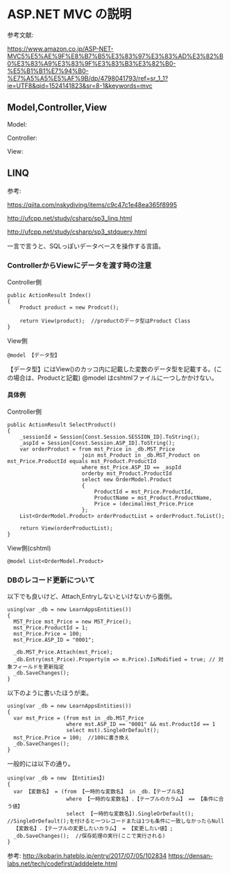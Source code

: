 # ASP.NET MVC の説明

参考文献:

https://www.amazon.co.jp/ASP-NET-MVC5%E5%AE%9F%E8%B7%B5%E3%83%97%E3%83%AD%E3%82%B0%E3%83%A9%E3%83%9F%E3%83%B3%E3%82%B0-%E5%B1%B1%E7%94%B0-%E7%A5%A5%E5%AF%9B/dp/4798041793/ref=sr_1_1?ie=UTF8&qid=1524141823&sr=8-1&keywords=mvc

## Model,Controller,View

Model:

Controller:

View:


## LINQ

参考:

https://qiita.com/nskydiving/items/c9c47c1e48ea365f8995

http://ufcpp.net/study/csharp/sp3_linq.html

http://ufcpp.net/study/csharp/sp3_stdquery.html

一言で言うと、SQLっぽいデータベースを操作する言語。


### ControllerからViewにデータを渡す時の注意

Controller側

```
public ActionResult Index()
{
    Product product = new Prodcut();

    return View(product);  //productのデータ型はProduct Class
}
```

View側

```
@model 【データ型】
```

【データ型】にはView()のカッコ内に記載した変数のデータ型を記載する。(この場合は、Productと記載)
@model はcshtmlファイルに一つしかかけない。

#### 具体例

Controller側

```
public ActionResult SelectProduct()
{
    _sessionId = Session[Const.Session.SESSION_ID].ToString();
    _aspId = Session[Const.Session.ASP_ID].ToString();
    var orderProduct = from mst_Price in _db.MST_Price
                        join mst_Product in _db.MST_Product on mst_Price.ProductId equals mst_Product.ProductId
                        where mst_Price.ASP_ID == _aspId
                        orderby mst_Product.ProductId
                        select new OrderModel.Product
                        {
                            ProductId = mst_Price.ProductId,
                            ProductName = mst_Product.ProductName,
                            Price = (decimal)mst_Price.Price
                        };
    List<OrderModel.Product> orderProductList = orderProduct.ToList();

    return View(orderProductList);
}
```

View側(cshtml)

```
@model List<OrderModel.Product>
```


### DBのレコード更新について

以下でも良いけど、Attach,Entryしないといけないから面倒。

```
using(var _db = new LearnAppsEntities())
{
  MST_Price mst_Price = new MST_Price();
  mst_Price.ProductId = 1;
  mst_Price.Price = 100;
  mst_Price.ASP_ID = "0001";

  _db.MST_Price.Attach(mst_Price);
  _db.Entry(mst_Price).Property(m => m.Price).IsModified = true; // 対象フィールドを更新指定
  _db.SaveChanges();
}

```


以下のように書いたほうが楽。

```
using(var _db = new LearnAppsEntities())
{
  var mst_Price = (from mst in _db.MST_Price
                   where mst.ASP_ID == "0001" && mst.ProductId == 1
                   select mst).SingleOrDefault();
  mst_Price.Price = 100;  //100に書き換え
  _db.SaveChanges();
}

```

一般的には以下の通り。
```
using(var _db = new 【Entities】)
{
  var 【変数名】 = (from 【一時的な変数名】 in _db.【テーブル名】
                   where 【一時的な変数名】.【テーブルのカラム】 == 【条件に合う値】
                   select 【一時的な変数名】).SingleOrDefault();  //SingleOrDefault();を付けると一つレコードまたは1つも条件に一致しなかったらNull
  【変数名】.【テーブルの変更したいカラム】 = 【変更したい値】;
  _db.SaveChanges();  //保存処理の実行(ここで実行される)
}

```


参考:
http://kobarin.hateblo.jp/entry/2017/07/05/102834
https://densan-labs.net/tech/codefirst/adddelete.html
